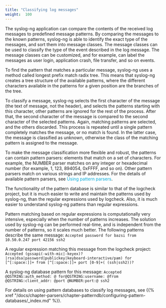 ```yaml
---
title: "Classifying log messages"
weight:  100
---
```

<!-- DISCLAIMER: This file is based on the syslog-ng Open Source Edition documentation https://github.com/balabit/syslog-ng-ose-guides/commit/2f4a52ee61d1ea9ad27cb4f3168b95408fddfdf2 and is used under the terms of The syslog-ng Open Source Edition Documentation License. The file has been modified by Axoflow. -->

The syslog-ng application can compare the contents of the received log messages to predefined message patterns. By comparing the messages to the known patterns, syslog-ng is able to identify the exact type of the messages, and sort them into message classes. The message classes can be used to classify the type of the event described in the log message. The message classes can be customized, and for example, can label the messages as user login, application crash, file transfer, and so on events.

To find the pattern that matches a particular message, syslog-ng uses a method called longest prefix match radix tree. This means that syslog-ng creates a tree structure of the available patterns, where the different characters available in the patterns for a given position are the branches of the tree.

To classify a message, syslog-ng selects the first character of the message (the text of message, not the header), and selects the patterns starting with this character, other patterns are ignored for the rest of the process. After that, the second character of the message is compared to the second character of the selected patterns. Again, matching patterns are selected, and the others discarded. This process is repeated until a single pattern completely matches the message, or no match is found. In the latter case, the message is classified as unknown, otherwise the class of the matching pattern is assigned to the message.

To make the message classification more flexible and robust, the patterns can contain pattern parsers: elements that match on a set of characters. For example, the NUMBER parser matches on any integer or hexadecimal number (for example, 1, 123, 894054, 0xFFFF, and so on). Other pattern parsers match on various strings and IP addresses. For the details of available pattern parsers, see <span class="mcFormatColor" style="color: #04aada;">Using pattern parsers</span>.

The functionality of the pattern database is similar to that of the logcheck project, but it is much easier to write and maintain the patterns used by syslog-ng, than the regular expressions used by logcheck. Also, it is much easier to understand syslog-ng pattens than regular expressions.

Pattern matching based on regular expressions is computationally very intensive, especially when the number of patterns increases. The solution used by syslog-ng can be performed real-time, and is independent from the number of patterns, so it scales much better. The following patterns describe the same message: `Accepted password for bazsi from 10.50.0.247 port 42156 ssh2`

A regular expression matching this message from the logcheck project: `Accepted (gssapi(-with-mic|-keyex)?|rsa|dsa|password|publickey|keyboard-interactive/pam) for [^[:space:]]+ from [^[:space:]]+ port [0-9]+( (ssh|ssh2))?`

A syslog-ng database pattern for this message: `Accepted @QSTRING:auth_method: @ for@QSTRING:username: @from @QSTRING:client_addr: @port @NUMBER:port:@ ssh2`

For details on using pattern databases to classify log messages, see {{% xref "/docs/chapter-parsers/chapter-patterndb/configuring-pattern-databases/_index.md" %}}.
